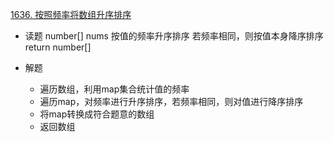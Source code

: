 [1636. 按照频率将数组升序排序](https://leetcode-cn.com/problems/sort-array-by-increasing-frequency/)

- 读题
    number[] nums 
    按值的频率升序排序 若频率相同，则按值本身降序排序
    return number[]

- 解题 
    - 遍历数组，利用map集合统计值的频率
    - 遍历map，对频率进行升序排序，若频率相同，则对值进行降序排序
    - 将map转换成符合题意的数组
    - 返回数组